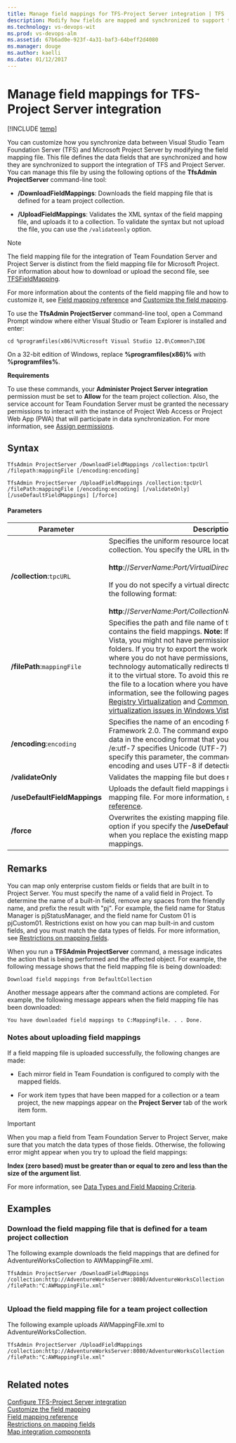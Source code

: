 ```yaml
---
title: Manage field mappings for TFS-Project Server integration | TFS
description: Modify how fields are mapped and synchronized to support the TFS-Project Server integration - Team Foundation Server (TFS)
ms.technology: vs-devops-wit
ms.prod: vs-devops-alm
ms.assetid: 67b6ad0e-923f-4a31-baf3-64beff2d4080
ms.manager: douge
ms.author: kaelli
ms.date: 01/12/2017
---
```


# Manage field mappings for TFS-Project Server integration

[!INCLUDE [temp](../_shared/tfs-ps-sync-header.md)]

<a name="BackToTop"></a> You can customize how you synchronize data between Visual Studio Team Foundation Server (TFS) and Microsoft Project Server by modifying the field mapping file. This file defines the data fields that are synchronized and how they are synchronized to support the integration of TFS and Project Server. You can manage this file by using the following options of the **TfsAdmin ProjectServer** command-line tool:  
  
-   **/DownloadFieldMappings**: Downloads the field mapping file that is defined for a team project collection.  
  
-   **/UploadFieldMappings**: Validates the XML syntax of the field mapping file, and uploads it to a collection. To validate the syntax but not upload the file, you can use the `/validateonly` option.  
  
> [!NOTE]
>  The field mapping file for the integration of Team Foundation Server and Project Server is distinct from the field mapping file for Microsoft Project. For information about how to download or upload the second file, see [TFSFieldMapping](https://msdn.microsoft.com/library/ms252493.aspx).  
  
 For more information about the contents of the field mapping file and how to customize it, see [Field mapping reference](field-mapping-xml-element-reference.md) and [Customize the field mapping](customize-field-mapping-tfs-project-server.md).  
  
 To use the **TfsAdmin ProjectServer** command-line tool, open a Command Prompt window where either Visual Studio or Team Explorer is installed and enter:  
  
```  
cd %programfiles(x86)%\Microsoft Visual Studio 12.0\Common7\IDE  
```  
  
 On a 32-bit edition of Windows, replace **%programfiles(x86)%** with **%programfiles%**.  
  
 **Requirements**  
  
 To use these commands, your **Administer Project Server integration** permission must be set to **Allow** for the team project collection. Also, the service account for Team Foundation Server must be granted the necessary permissions to interact with the instance of Project Web Access or Project Web App (PWA) that will participate in data synchronization. For more information, see [Assign permissions](assign-permissions-support-tfs-project-server-integration.md).  
  
 
  
## Syntax  
  
```  
TfsAdmin ProjectServer /DownloadFieldMappings /collection:tpcUrl /filepath:mappingFile [/encoding:encoding]  
```  
  
```  
TfsAdmin ProjectServer /UploadFieldMappings /collection:tpcUrl /filePath:mappingFile [/encoding:encoding] [/validateOnly] [/useDefaultFieldMappings] [/force]  
```  
  
#### Parameters  
  
|Parameter|Description|  
|---------------|-----------------|  
|**/collection**:`tpcURL`|Specifies the uniform resource locator (URL) of a team project collection. You specify the URL in the following format:<br /><br /> **http**://*ServerName:Port/VirtualDirectoryName/CollectionName*<br /><br /> If you do not specify a virtual directory, you specify the URI in the following format:<br /><br /> **http**://*ServerName:Port/CollectionName*|  
|**/filePath**:`mappingFile`|Specifies the path and file name of the XML definition file that contains the field mappings. **Note:**  If you are using Windows Vista, you might not have permissions to access certain folders. If you try to export the work item type to a location where you do not have permissions, the registry virtualization technology automatically redirects the exported file and saves it to the virtual store. To avoid this redirection, you can export the file to a location where you have permissions. For more information, see the following pages on the Microsoft website: [Registry Virtualization](http://go.microsoft.com/fwlink/?LinkId=92325) and [Common file and registry virtualization issues in Windows Vista](http://go.microsoft.com/fwlink/?LinkId=92323).|  
|**/encoding**:`encoding`|Specifies the name of an encoding format for the .NET Framework 2.0. The command exports or imports the XML data in the encoding format that you specify. For example, /e:utf-7 specifies Unicode (UTF-7) encoding. If you do not specify this parameter, the command tries to detect the encoding and uses UTF-8 if detection fails.|  
|**/validateOnly**|Validates the mapping file but does not upload it.|  
|**/useDefaultFieldMappings**|Uploads the default field mappings instead of a custom mapping file. For more information, see [Field mapping reference](field-mapping-xml-element-reference.md).|  
|**/force**|Overwrites the existing mapping file. You must specify this option if you specify the **/useDefaultFieldMappings** switch when you replace the existing mappings with different mappings.|  
  
## Remarks  
 You can map only enterprise custom fields or fields that are built in to Project Server. You must specify the name of a valid field in Project. To determine the name of a built-in field, remove any spaces from the friendly name, and prefix the result with "pj". For example, the field name for Status Manager is pjStatusManager, and the field name for Custom 01 is pjCustom01. Restrictions exist on how you can map built-in and custom fields, and you must match the data types of fields. For more information, see [Restrictions on mapping fields](restrictions-mapping-ps-fields.md).  
  
 When you run a **TFSAdmin ProjectServer** command, a message indicates the action that is being performed and the affected object. For example, the following message shows that the field mapping file is being downloaded:  
  
```  
Download field mappings from DefaultCollection  
```  
  
 Another message appears after the command actions are completed. For example, the following message appears when the field mapping file has been downloaded:  
  
```  
You have downloaded field mappings to C:MappingFile. . . Done.  
```  
  
### Notes about uploading field mappings  
 If a field mapping file is uploaded successfully, the following changes are made:  
  
-   Each mirror field in Team Foundation is configured to comply with the mapped fields.  
  
-   For work item types that have been mapped for a collection or a team project, the new mappings appear on the **Project Server** tab of the work item form.  
  
> [!IMPORTANT]
>  When you map a field from Team Foundation Server to Project Server, make sure that you match the data types of those fields. Otherwise, the following error might appear when you try to upload the field mappings:  
>   
>  **Index (zero based) must be greater than or equal to zero and less than the size of the argument list**.  
>   
>  For more information, see [Data Types and Field Mapping Criteria](restrictions-mapping-ps-fields.md#datatypes).  
  
## Examples  
  
### Download the field mapping file that is defined for a team project collection  
 The following example downloads the field mappings that are defined for AdventureWorksCollection to AWMappingFile.xml.  
  
```  
TfsAdmin ProjectServer /DownloadFieldMappings /collection:http://AdventureWorksServer:8080/AdventureWorksCollection /filePath:"C:AWMappingFile.xml"  
  
```  
  
### Upload the field mapping file for a team project collection  
 The following example uploads AWMappingFile.xml to AdventureWorksCollection.  
  
```  
TfsAdmin ProjectServer /UploadFieldMappings /collection:http://AdventureWorksServer:8080/AdventureWorksCollection /filePath:"C:AWMappingFile.xml"  
  
```  
  
## Related notes  
 [Configure TFS-Project Server integration](configure-tfs-project-server-integration.md)   
 [Customize the field mapping](customize-field-mapping-tfs-project-server.md)   
 [Field mapping reference](field-mapping-xml-element-reference.md)   
 [Restrictions on mapping fields](restrictions-mapping-ps-fields.md)   
 [Map integration components](map-integration-components.md)